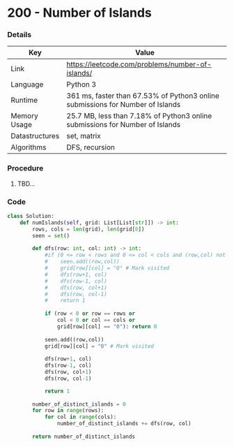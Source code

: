 # 200 - Number of Islands

### Details

| Key | Value |
| --- | ----- |
| Link | https://leetcode.com/problems/number-of-islands/
| Language | Python 3
| Runtime | 361 ms, faster than 67.53% of Python3 online submissions for Number of Islands
| Memory Usage | 25.7 MB, less than 7.18% of Python3 online submissions for Number of Islands
| Datastructures | set, matrix
| Algorithms | DFS, recursion

### Procedure

1. TBD...

### Code

```python
class Solution:
    def numIslands(self, grid: List[List[str]]) -> int:
        rows, cols = len(grid), len(grid[0])
        seen = set()
        
        def dfs(row: int, col: int) -> int:
            #if (0 <= row < rows and 0 <= col < cols and (row,col) not in seen and grid[row][col] == "1"):
            #    seen.add((row,col))
            #    grid[row][col] = "0" # Mark visited
            #    dfs(row+1, col)
            #    dfs(row-1, col)
            #    dfs(row, col+1)
            #    dfs(row, col-1)
            #    return 1
            
            if (row < 0 or row == rows or
                col < 0 or col == cols or
                grid[row][col] == "0"): return 0
            
            seen.add((row,col))
            grid[row][col] = "0" # Mark visited
            
            dfs(row+1, col)
            dfs(row-1, col)
            dfs(row, col+1)
            dfs(row, col-1)

            return 1
        
        number_of_distinct_islands = 0
        for row in range(rows):
            for col in range(cols):
                number_of_distinct_islands += dfs(row, col)
                
        return number_of_distinct_islands
```
